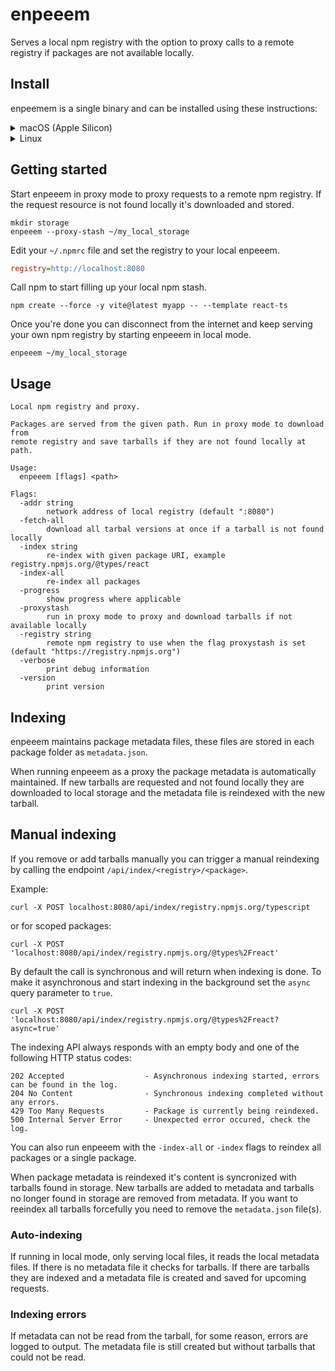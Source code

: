 # enpeeem
Serves a local npm registry with the option to proxy calls to a remote registry if packages are not available locally.

## Install
enpeemem is a single binary and can be installed using these instructions:
<details>
<summary>macOS (Apple Silicon)</summary>

```shell
curl -OL https://github.com/spagettikod/enpeeem/releases/download/1.1.0/enpeeem1.1.0.macos-arm64.tar.gz
sudo tar -C /usr/local/bin -xvf enpeeem1.1.0.macos-arm64.tar.gz
```
</details>

<details>
<summary>Linux</summary>

```shell
curl -OL https://github.com/spagettikod/enpeeem/releases/download/1.1.0/enpeeem1.1.0.linux-amd64.tar.gz
sudo tar -C /usr/local/bin -xvf enpeeem1.1.0.linux-amd64.tar.gz
```
</details>

## Getting started
Start enpeeem in proxy mode to proxy requests to a remote npm registry. If the request resource is not found locally it's downloaded and stored.

```shell
mkdir storage
enpeeem --proxy-stash ~/my_local_storage
```

Edit your `~/.npmrc` file and set the registry to your local enpeeem.
```ini
registry=http://localhost:8080
```

Call npm to start filling up your local npm stash.
```shell
npm create --force -y vite@latest myapp -- --template react-ts
```

Once you're done you can disconnect from the internet and keep serving your own npm registry by starting enpeeem in local mode.
```shell
enpeeem ~/my_local_storage
```

## Usage
```
Local npm registry and proxy.

Packages are served from the given path. Run in proxy mode to download from
remote registry and save tarballs if they are not found locally at path.

Usage:
  enpeeem [flags] <path>

Flags:
  -addr string
        network address of local registry (default ":8080")
  -fetch-all
        download all tarbal versions at once if a tarball is not found locally
  -index string
        re-index with given package URI, example registry.npmjs.org/@types/react
  -index-all
        re-index all packages
  -progress
        show progress where applicable
  -proxystash
        run in proxy mode to proxy and download tarballs if not available locally
  -registry string
        remote npm registry to use when the flag proxystash is set (default "https://registry.npmjs.org")
  -verbose
        print debug information
  -version
        print version
```

## Indexing
enpeeem maintains package metadata files, these files are stored in each package folder as `metadata.json`.

When running enpeeem as a proxy the package metadata is automatically maintained. If new tarballs are requested and not found locally they are downloaded to local storage and the metadata file is reindexed with the new tarball.

## Manual indexing
If you remove or add tarballs manually you can trigger a manual reindexing by calling the endpoint `/api/index/<registry>/<package>`.

Example:
```
curl -X POST localhost:8080/api/index/registry.npmjs.org/typescript 
```

or for scoped packages:
```
curl -X POST 'localhost:8080/api/index/registry.npmjs.org/@types%2Freact'
```

By default the call is synchronous and will return when indexing is done. To make it asynchronous and start indexing in the background set the `async` query parameter to `true`.
```
curl -X POST 'localhost:8080/api/index/registry.npmjs.org/@types%2Freact?async=true'
```

The indexing API always responds with an empty body and one of the following HTTP status codes:
```
202 Accepted                  - Asynchronous indexing started, errors can be found in the log.
204 No Content                - Synchronous indexing completed without any errors.
429 Too Many Requests         - Package is currently being reindexed.
500 Internal Server Error     - Unexpected error occured, check the log.
```

You can also run enpeeem with the `-index-all` or `-index` flags to reindex all packages or a single package.

When package metadata is reindexed it's content is syncronized with tarballs found in storage. New tarballs are added to metadata and tarballs no longer found in storage are removed from metadata. If you want to reeindex all tarballs forcefully you need to remove the `metadata.json` file(s).

### Auto-indexing
If running in local mode, only serving local files, it reads the local metadata files. If there is no metadata file it checks for tarballs. If there are tarballs they are indexed and a metadata file is created and saved for upcoming requests.

### Indexing errors
If metadata can not be read from the tarball, for some reason, errors are logged to output. The metadata file is still created but without tarballs that could not be read.
